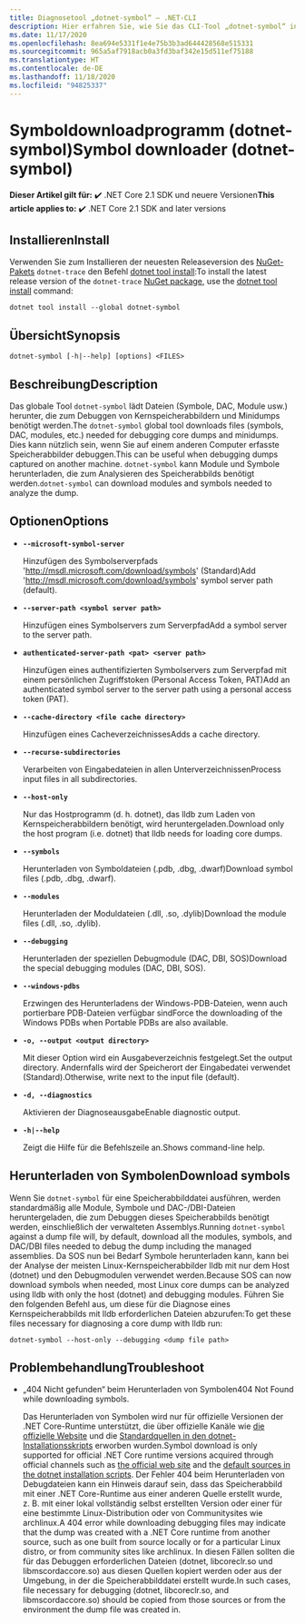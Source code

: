 ```yaml
---
title: Diagnosetool „dotnet-symbol“ – .NET-CLI
description: Hier erfahren Sie, wie Sie das CLI-Tool „dotnet-symbol“ installieren und zum Herunterladen von Dateien verwenden, die für das Debuggen von .NET-Speicherabbildern und Minidumps erforderlich sind.
ms.date: 11/17/2020
ms.openlocfilehash: 8ea694e5331f1e4e75b3b3ad644428568e515331
ms.sourcegitcommit: 965a5af7918acb0a3fd3baf342e15d511ef75188
ms.translationtype: HT
ms.contentlocale: de-DE
ms.lasthandoff: 11/18/2020
ms.locfileid: "94825337"
---
```

# <a name="symbol-downloader-dotnet-symbol"></a><span data-ttu-id="ed99e-103">Symboldownloadprogramm (dotnet-symbol)</span><span class="sxs-lookup"><span data-stu-id="ed99e-103">Symbol downloader (dotnet-symbol)</span></span>

<span data-ttu-id="ed99e-104">**Dieser Artikel gilt für:** ✔️ .NET Core 2.1 SDK und neuere Versionen</span><span class="sxs-lookup"><span data-stu-id="ed99e-104">**This article applies to:** ✔️ .NET Core 2.1 SDK and later versions</span></span>

## <a name="install"></a><span data-ttu-id="ed99e-105">Installieren</span><span class="sxs-lookup"><span data-stu-id="ed99e-105">Install</span></span>

<span data-ttu-id="ed99e-106">Verwenden Sie zum Installieren der neuesten Releaseversion des [NuGet-Pakets](https://www.nuget.org/packages/dotnet-trace) `dotnet-trace` den Befehl [dotnet tool install](../tools/dotnet-tool-install.md):</span><span class="sxs-lookup"><span data-stu-id="ed99e-106">To install the latest release version of the `dotnet-trace` [NuGet package](https://www.nuget.org/packages/dotnet-trace), use the [dotnet tool install](../tools/dotnet-tool-install.md) command:</span></span>

```dotnetcli
dotnet tool install --global dotnet-symbol
```

## <a name="synopsis"></a><span data-ttu-id="ed99e-107">Übersicht</span><span class="sxs-lookup"><span data-stu-id="ed99e-107">Synopsis</span></span>

```console
dotnet-symbol [-h|--help] [options] <FILES>
```

## <a name="description"></a><span data-ttu-id="ed99e-108">Beschreibung</span><span class="sxs-lookup"><span data-stu-id="ed99e-108">Description</span></span>

<span data-ttu-id="ed99e-109">Das globale Tool `dotnet-symbol` lädt Dateien (Symbole, DAC, Module usw.) herunter, die zum Debuggen von Kernspeicherabbildern und Minidumps benötigt werden.</span><span class="sxs-lookup"><span data-stu-id="ed99e-109">The `dotnet-symbol` global tool downloads files (symbols, DAC, modules, etc.) needed for debugging core dumps and minidumps.</span></span> <span data-ttu-id="ed99e-110">Dies kann nützlich sein, wenn Sie auf einem anderen Computer erfasste Speicherabbilder debuggen.</span><span class="sxs-lookup"><span data-stu-id="ed99e-110">This can be useful when debugging dumps captured on another machine.</span></span> <span data-ttu-id="ed99e-111">`dotnet-symbol` kann Module und Symbole herunterladen, die zum Analysieren des Speicherabbilds benötigt werden.</span><span class="sxs-lookup"><span data-stu-id="ed99e-111">`dotnet-symbol` can download modules and symbols needed to analyze the dump.</span></span>

## <a name="options"></a><span data-ttu-id="ed99e-112">Optionen</span><span class="sxs-lookup"><span data-stu-id="ed99e-112">Options</span></span>

- **`--microsoft-symbol-server`**

  <span data-ttu-id="ed99e-113">Hinzufügen des Symbolserverpfads 'http://msdl.microsoft.com/download/symbols' (Standard)</span><span class="sxs-lookup"><span data-stu-id="ed99e-113">Add 'http://msdl.microsoft.com/download/symbols' symbol server path (default).</span></span>

- **`--server-path <symbol server path>`**

  <span data-ttu-id="ed99e-114">Hinzufügen eines Symbolservers zum Serverpfad</span><span class="sxs-lookup"><span data-stu-id="ed99e-114">Add a symbol server to the server path.</span></span>

- **`authenticated-server-path <pat> <server path>`**

  <span data-ttu-id="ed99e-115">Hinzufügen eines authentifizierten Symbolservers zum Serverpfad mit einem persönlichen Zugriffstoken (Personal Access Token, PAT)</span><span class="sxs-lookup"><span data-stu-id="ed99e-115">Add an authenticated symbol server to the server path using a personal access token (PAT).</span></span>

- **`--cache-directory <file cache directory>`**

  <span data-ttu-id="ed99e-116">Hinzufügen eines Cacheverzeichnisses</span><span class="sxs-lookup"><span data-stu-id="ed99e-116">Adds a cache directory.</span></span>

- **`--recurse-subdirectories`**

  <span data-ttu-id="ed99e-117">Verarbeiten von Eingabedateien in allen Unterverzeichnissen</span><span class="sxs-lookup"><span data-stu-id="ed99e-117">Process input files in all subdirectories.</span></span>

- **`--host-only`**

  <span data-ttu-id="ed99e-118">Nur das Hostprogramm (d. h. dotnet), das lldb zum Laden von Kernspeicherabbildern benötigt, wird heruntergeladen.</span><span class="sxs-lookup"><span data-stu-id="ed99e-118">Download only the host program (i.e. dotnet) that lldb needs for loading core dumps.</span></span>

- **`--symbols`**

  <span data-ttu-id="ed99e-119">Herunterladen von Symboldateien (.pdb, .dbg, .dwarf)</span><span class="sxs-lookup"><span data-stu-id="ed99e-119">Download symbol files (.pdb, .dbg, .dwarf).</span></span>

- **`--modules`**

  <span data-ttu-id="ed99e-120">Herunterladen der Moduldateien (.dll, .so, .dylib)</span><span class="sxs-lookup"><span data-stu-id="ed99e-120">Download the module files (.dll, .so, .dylib).</span></span>

- **`--debugging`**

  <span data-ttu-id="ed99e-121">Herunterladen der speziellen Debugmodule (DAC, DBI, SOS)</span><span class="sxs-lookup"><span data-stu-id="ed99e-121">Download the special debugging modules (DAC, DBI, SOS).</span></span>

- **`--windows-pdbs`**

  <span data-ttu-id="ed99e-122">Erzwingen des Herunterladens der Windows-PDB-Dateien, wenn auch portierbare PDB-Dateien verfügbar sind</span><span class="sxs-lookup"><span data-stu-id="ed99e-122">Force the downloading of the Windows PDBs when Portable PDBs are also available.</span></span>

- **`-o, --output <output directory>`**

  <span data-ttu-id="ed99e-123">Mit dieser Option wird ein Ausgabeverzeichnis festgelegt.</span><span class="sxs-lookup"><span data-stu-id="ed99e-123">Set the output directory.</span></span> <span data-ttu-id="ed99e-124">Andernfalls wird der Speicherort der Eingabedatei verwendet (Standard).</span><span class="sxs-lookup"><span data-stu-id="ed99e-124">Otherwise, write next to the input file (default).</span></span>

- **`-d, --diagnostics`**

  <span data-ttu-id="ed99e-125">Aktivieren der Diagnoseausgabe</span><span class="sxs-lookup"><span data-stu-id="ed99e-125">Enable diagnostic output.</span></span>

- **`-h|--help`**

  <span data-ttu-id="ed99e-126">Zeigt die Hilfe für die Befehlszeile an.</span><span class="sxs-lookup"><span data-stu-id="ed99e-126">Shows command-line help.</span></span>

## <a name="download-symbols"></a><span data-ttu-id="ed99e-127">Herunterladen von Symbolen</span><span class="sxs-lookup"><span data-stu-id="ed99e-127">Download symbols</span></span>

<span data-ttu-id="ed99e-128">Wenn Sie `dotnet-symbol` für eine Speicherabbilddatei ausführen, werden standardmäßig alle Module, Symbole und DAC-/DBI-Dateien heruntergeladen, die zum Debuggen dieses Speicherabbilds benötigt werden, einschließlich der verwalteten Assemblys.</span><span class="sxs-lookup"><span data-stu-id="ed99e-128">Running `dotnet-symbol` against a dump file will, by default, download all the modules, symbols, and DAC/DBI files needed to debug the dump including the managed assemblies.</span></span> <span data-ttu-id="ed99e-129">Da SOS nun bei Bedarf Symbole herunterladen kann, kann bei der Analyse der meisten Linux-Kernspeicherabbilder lldb mit nur dem Host (dotnet) und den Debugmodulen verwendet werden.</span><span class="sxs-lookup"><span data-stu-id="ed99e-129">Because SOS can now download symbols when needed, most Linux core dumps can be analyzed using lldb with only the host (dotnet) and debugging modules.</span></span> <span data-ttu-id="ed99e-130">Führen Sie den folgenden Befehl aus, um diese für die Diagnose eines Kernspeicherabbilds mit lldb erforderlichen Dateien abzurufen:</span><span class="sxs-lookup"><span data-stu-id="ed99e-130">To get these files necessary for diagnosing a core dump with lldb run:</span></span>

```console
dotnet-symbol --host-only --debugging <dump file path>
```

## <a name="troubleshoot"></a><span data-ttu-id="ed99e-131">Problembehandlung</span><span class="sxs-lookup"><span data-stu-id="ed99e-131">Troubleshoot</span></span>

- <span data-ttu-id="ed99e-132">„404 Nicht gefunden“ beim Herunterladen von Symbolen</span><span class="sxs-lookup"><span data-stu-id="ed99e-132">404 Not Found while downloading symbols.</span></span>

   <span data-ttu-id="ed99e-133">Das Herunterladen von Symbolen wird nur für offizielle Versionen der .NET Core-Runtime unterstützt, die über offizielle Kanäle wie [die offizielle Website](https://dotnet.microsoft.com/download/dotnet-core) und die [Standardquellen in den dotnet-Installationsskripts](../tools/dotnet-install-script.md) erworben wurden.</span><span class="sxs-lookup"><span data-stu-id="ed99e-133">Symbol download is only supported for official .NET Core runtime versions acquired through official channels such as [the official web site](https://dotnet.microsoft.com/download/dotnet-core) and the [default sources in the dotnet installation scripts](../tools/dotnet-install-script.md).</span></span> <span data-ttu-id="ed99e-134">Der Fehler 404 beim Herunterladen von Debugdateien kann ein Hinweis darauf sein, dass das Speicherabbild mit einer .NET Core-Runtime aus einer anderen Quelle erstellt wurde, z. B. mit einer lokal vollständig selbst erstellten Version oder einer für eine bestimmte Linux-Distribution oder von Communitysites wie archlinux.</span><span class="sxs-lookup"><span data-stu-id="ed99e-134">A 404 error while downloading debugging files may indicate that the dump was created with a .NET Core runtime from another source, such as one built from source locally or for a particular Linux distro, or from community sites like archlinux.</span></span> <span data-ttu-id="ed99e-135">In diesen Fällen sollten die für das Debuggen erforderlichen Dateien (dotnet, libcoreclr.so und libmscordaccore.so) aus diesen Quellen kopiert werden oder aus der Umgebung, in der die Speicherabbilddatei erstellt wurde.</span><span class="sxs-lookup"><span data-stu-id="ed99e-135">In such cases, file necessary for debugging (dotnet, libcoreclr.so, and libmscordaccore.so) should be copied from those sources or from the environment the dump file was created in.</span></span>
